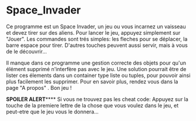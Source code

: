 # Space_Invader
Ce programme est un Space Invader, un jeu ou vous incarnez un vaisseau et devez tirer sur des aliens. 
Pour lancer le jeu, appuyez simplement sur "Jouer".
Les commandes sont trés simples: les fleches pour se déplacer, la barre espace pour tirer.
D'autres touches peuvent aussi servir, mais à vous de le découvrir...

Il manque dans ce programme une gestion correcte des objets pour qu'un élément supprimé n'interfère pas avec le jeu. Une solution pourrait être de lister ces élements dans un container type liste ou tuples, pour pouvoir ainsi plus facilement les supprimer.
Pour en savoir plus, rendez vous dans la page "A propos" .
Bon jeu !


**************SPOILER ALERT******************
Si vous ne trouvez pas les cheat code:
Appuyez sur la touche de la premiere lettre de la chose que vous voulez dans le jeu, et peut-etre que le jeu vous le donnera...

